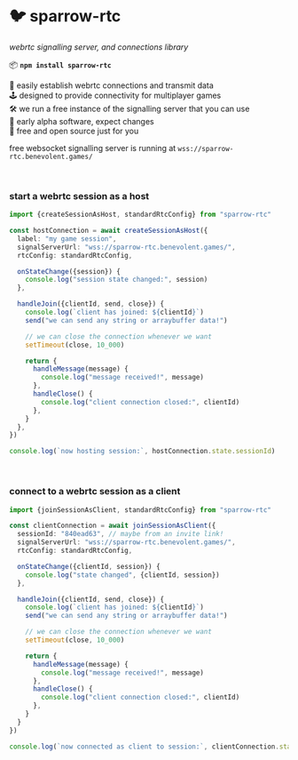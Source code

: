 
# 🐦 sparrow-rtc

*webrtc signalling server, and connections library*

📦 **`npm install sparrow-rtc`**

📡 easily establish webrtc connections and transmit data  
🕹️ designed to provide connectivity for multiplayer games  
🛠️ we run a free instance of the signalling server that you can use  
🧪 early alpha software, expect changes  
💖 free and open source just for you  

free websocket signalling server is running at `wss://sparrow-rtc.benevolent.games/`

<br/>

### start a webrtc session as a host

```ts
import {createSessionAsHost, standardRtcConfig} from "sparrow-rtc"

const hostConnection = await createSessionAsHost({
  label: "my game session",
  signalServerUrl: "wss://sparrow-rtc.benevolent.games/",
  rtcConfig: standardRtcConfig,

  onStateChange({session}) {
    console.log("session state changed:", session)
  },

  handleJoin({clientId, send, close}) {
    console.log(`client has joined: ${clientId}`)
    send("we can send any string or arraybuffer data!")

    // we can close the connection whenever we want
    setTimeout(close, 10_000)

    return {
      handleMessage(message) {
        console.log("message received!", message)
      },
      handleClose() {
        console.log("client connection closed:", clientId)
      },
    }
  },
})

console.log(`now hosting session:`, hostConnection.state.sessionId)
```

<br/>

### connect to a webrtc session as a client

```ts
import {joinSessionAsClient, standardRtcConfig} from "sparrow-rtc"

const clientConnection = await joinSessionAsClient({
  sessionId: "840ead63", // maybe from an invite link!
  signalServerUrl: "wss://sparrow-rtc.benevolent.games/",
  rtcConfig: standardRtcConfig,

  onStateChange({clientId, session}) {
    console.log("state changed", {clientId, session})
  },

  handleJoin({clientId, send, close}) {
    console.log(`client has joined: ${clientId}`)
    send("we can send any string or arraybuffer data!")

    // we can close the connection whenever we want
    setTimeout(close, 10_000)

    return {
      handleMessage(message) {
        console.log("message received!", message)
      },
      handleClose() {
        console.log("client connection closed:", clientId)
      },
    }
  }
})

console.log(`now connected as client to session:`, clientConnection.state.session)
```
